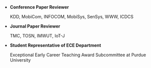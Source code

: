 - <strong>Conference Paper Reviewer</strong>

    KDD, MobiCom, INFOCOM, MobiSys, SenSys, WWW, ICDCS

- <strong>Journal Paper Reviewer</strong>

    TMC, TOSN, IMWUT, IoT-J

- <strong>Student Representative of ECE Department</strong>

    Exceptional Early Career Teaching Award Subcommittee at Purdue University